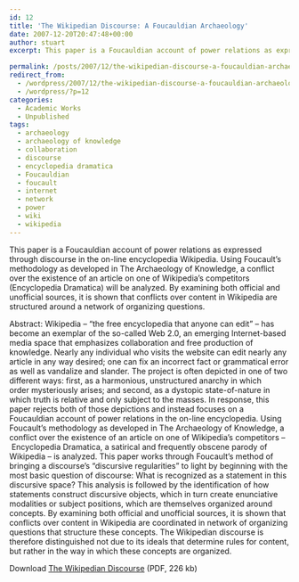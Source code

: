 ```yaml
---
id: 12
title: 'The Wikipedian Discourse: A Foucauldian Archaeology'
date: 2007-12-20T20:47:48+00:00
author: stuart
excerpt: This paper is a Foucauldian account of power relations as expressed through discourse in the on-line encyclopedia Wikipedia.

permalink: /posts/2007/12/the-wikipedian-discourse-a-foucauldian-archaeology// 
redirect_from:
  - /wordpress/2007/12/the-wikipedian-discourse-a-foucauldian-archaeology/
  - /wordpress/?p=12
categories:
  - Academic Works
  - Unpublished
tags:
  - archaeology
  - archaeology of knowledge
  - collaboration
  - discourse
  - encyclopedia dramatica
  - Foucauldian
  - foucault
  - internet
  - network
  - power
  - wiki
  - wikipedia
---
```

This paper is a Foucauldian account of power relations as expressed through discourse in the on-line encyclopedia Wikipedia. Using Foucault&#8217;s methodology as developed in The Archaeology of Knowledge, a conflict over the existence of an article on one of Wikipedia&#8217;s competitors (Encyclopedia Dramatica) will be analyzed. By examining both official and unofficial sources, it is shown that conflicts over content in Wikipedia are structured around a network of organizing questions.

<!--more-->

Abstract: Wikipedia – &#8220;the free encyclopedia that anyone can edit&#8221; – has become an exemplar of the so-called Web 2.0, an emerging Internet-based media space that emphasizes collaboration and free production of knowledge. Nearly any individual who visits the website can edit nearly any article in any way desired; one can fix an incorrect fact or grammatical error as well as vandalize and slander. The project is often depicted in one of two different ways: first, as a harmonious, unstructured anarchy in which order mysteriously arises; and second, as a dystopic state-of-nature in which truth is relative and only subject to the masses. In response, this paper rejects both of those depictions and instead focuses on a Foucauldian account of power relations in the on-line encyclopedia. Using Foucault&#8217;s methodology as developed in The Archaeology of Knowledge, a conflict over the existence of an article on one of Wikipedia&#8217;s competitors &#8211; Encyclopedia Dramatica, a satirical and frequently obscene parody of Wikipedia &#8211; is analyzed. This paper works through Foucault&#8217;s method of bringing a discourse&#8217;s &#8220;discursive regularities&#8221; to light by beginning with the most basic question of discourse: What is recognized as a statement in this discursive space? This analysis is followed by the identification of how statements construct discursive objects, which in turn create enunciative modalities or subject positions, which are themselves organized around concepts. By examining both official and unofficial sources, it is shown that conflicts over content in Wikipedia are coordinated in network of organizing questions that structure these concepts. The Wikipedian discourse is therefore distinguished not due to its ideals that determine rules for content, but rather in the way in which these concepts are organized.

Download [The Wikipedian Discourse](http://www.stuartgeiger.com/wikidis.pdf) (PDF, 226 kb)